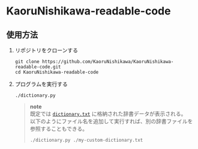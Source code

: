 # KaoruNishikawa-readable-code

## 使用方法

1. リポジトリをクローンする

   ```shell
   git clone https://github.com/KaoruNishikawa/KaoruNishikawa-readable-code.git
   cd KaoruNishikawa-readable-code
   ```

2. プログラムを実行する

   ```shell
   ./dictionary.py
   ```

   > **note**  
   > 既定では [`dictionary.txt`](./dictionary-data.txt) に格納された辞書データが表示される。  
   > 以下のようにファイル名を追加して実行すれば、別の辞書ファイルを参照することもできる。
   >
   > ```shell
   > ./dictionary.py ./my-custom-dictionary.txt
   > ```
